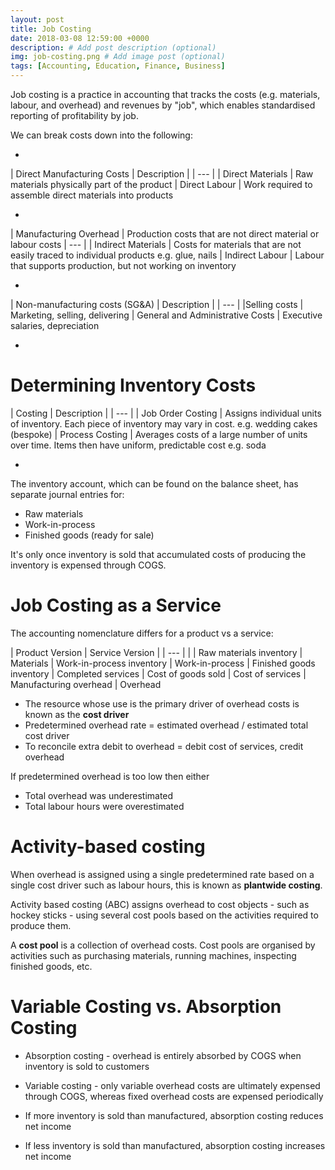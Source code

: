 ```yaml
---
layout: post
title: Job Costing
date: 2018-03-08 12:59:00 +0000
description: # Add post description (optional)
img: job-costing.png # Add image post (optional)
tags: [Accounting, Education, Finance, Business]
---
```


Job costing is a practice in accounting that tracks the costs (e.g. materials, labour, and overhead) and revenues by "job", which enables standardised reporting of profitability by job.

We can break costs down into the following:

-

| Direct Manufacturing Costs | Description |
| --- |
| Direct Materials | Raw materials physically part of the product
| Direct Labour | Work required to assemble direct materials into products

-

| Manufacturing Overhead | Production costs that are not direct material or labour costs
| --- |
| Indirect Materials | Costs for materials that are not easily traced to individual products e.g. glue, nails
| Indirect Labour | Labour that supports production, but not working on inventory

-

| Non-manufacturing costs (SG&A) | Description |
| --- |
|Selling costs | Marketing, selling, delivering
| General and Administrative Costs | Executive salaries, depreciation

-

# Determining Inventory Costs

| Costing | Description |
| --- |
| Job Order Costing | Assigns individual units of inventory. Each piece of inventory may vary in cost. e.g. wedding cakes (bespoke)
| Process Costing | Averages costs of a large number of units over time. Items then have uniform, predictable cost e.g. soda

-

The inventory account, which can be found on the balance sheet, has separate journal entries for:
* Raw materials
* Work-in-process
* Finished goods (ready for sale)

It's only once inventory is sold that accumulated costs of producing the inventory is expensed through COGS.

# Job Costing as a Service

The accounting nomenclature differs for a product vs a service:

| Product Version | Service Version |
| --- | |
| Raw materials inventory | Materials
| Work-in-process inventory | Work-in-process
| Finished goods inventory | Completed services
| Cost of goods sold | Cost of services
| Manufacturing overhead | Overhead

* The resource whose use is the primary driver of overhead costs is known as the **cost driver**
* Predetermined overhead rate = estimated overhead / estimated total cost driver
* To reconcile extra debit to overhead = debit cost of services, credit overhead

If predetermined overhead is too low then either
- Total overhead was underestimated
- Total labour hours were overestimated

# Activity-based costing

When overhead is assigned using a single predetermined rate based on a single cost driver such as labour hours, this is known as **plantwide costing**.

Activity based costing (ABC) assigns overhead to cost objects - such as hockey sticks - using several cost pools based on the activities required to produce them.

A **cost pool** is a collection of overhead costs. Cost pools are organised by activities such as purchasing materials, running machines, inspecting finished goods, etc.

# Variable Costing vs. Absorption Costing

* Absorption costing - overhead is entirely absorbed by COGS when inventory is sold to customers

* Variable costing  - only variable overhead costs are ultimately expensed through COGS, whereas fixed overhead costs are expensed periodically

* If more inventory is sold than manufactured, absorption costing reduces net income

* If less inventory is sold than manufactured, absorption costing increases net income

